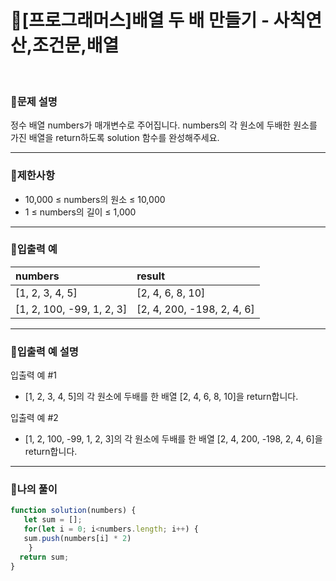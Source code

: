 # 🦄[프로그래머스]배열 두 배 만들기 - 사칙연산,조건문,배열
<br/>

### 🧡문제 설명
정수 배열 numbers가 매개변수로 주어집니다. numbers의 각 원소에 두배한 원소를 가진 배열을 return하도록 solution 함수를 완성해주세요.
***
### 💛제한사항
- 10,000 ≤ numbers의 원소 ≤ 10,000
- 1 ≤ numbers의 길이 ≤ 1,000
***
### 💚입출력 예
| numbers |  result |
|:---------|:---------|
| [1, 2, 3, 4, 5] | [2, 4, 6, 8, 10] |
| [1, 2, 100, -99, 1, 2, 3] | [2, 4, 200, -198, 2, 4, 6] |
***
### 💙입출력 예 설명
입출력 예 #1
- [1, 2, 3, 4, 5]의 각 원소에 두배를 한 배열 [2, 4, 6, 8, 10]을 return합니다.

입출력 예 #2
- [1, 2, 100, -99, 1, 2, 3]의 각 원소에 두배를 한 배열 [2, 4, 200, -198, 2, 4, 6]을 return합니다.
***
### 💜나의 풀이
```javascript
function solution(numbers) {
   let sum = [];
   for(let i = 0; i<numbers.length; i++) {
   sum.push(numbers[i] * 2)
    }
  return sum;
}
```
